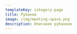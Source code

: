 ```yaml
---
templateKey: category-page
title: Рубанки
image: /img/meeting-space.png
description: Описание рубанков
---
```


